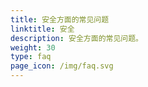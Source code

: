 ```yaml
---
title: 安全方面的常见问题
linktitle: 安全
description: 安全方面的常见问题。
weight: 30
type: faq
page_icon: /img/faq.svg
---
```

